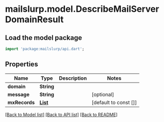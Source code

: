 # mailslurp.model.DescribeMailServerDomainResult

## Load the model package
```dart
import 'package:mailslurp/api.dart';
```

## Properties
Name | Type | Description | Notes
------------ | ------------- | ------------- | -------------
**domain** | **String** |  | 
**message** | **String** |  | [optional] 
**mxRecords** | [**List<NameServerRecord>**](NameServerRecord) |  | [default to const []]

[[Back to Model list]](../README#documentation-for-models) [[Back to API list]](../README#documentation-for-api-endpoints) [[Back to README]](../README)


